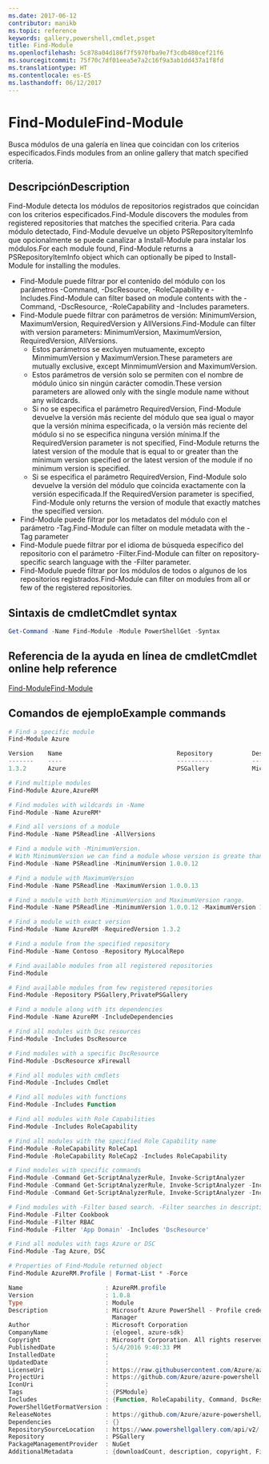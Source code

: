 ```yaml
---
ms.date: 2017-06-12
contributor: manikb
ms.topic: reference
keywords: gallery,powershell,cmdlet,psget
title: Find-Module
ms.openlocfilehash: 5c878a04d186f7f5970fba9e7f3cdb480cef21f6
ms.sourcegitcommit: 75f70c7df01eea5e7a2c16f9a3ab1dd437a1f8fd
ms.translationtype: HT
ms.contentlocale: es-ES
ms.lasthandoff: 06/12/2017
---
```

# <a name="find-module"></a><span data-ttu-id="5c365-103">Find-Module</span><span class="sxs-lookup"><span data-stu-id="5c365-103">Find-Module</span></span>
<span data-ttu-id="5c365-104">Busca módulos de una galería en línea que coincidan con los criterios especificados.</span><span class="sxs-lookup"><span data-stu-id="5c365-104">Finds modules from an online gallery that match specified criteria.</span></span>

## <a name="description"></a><span data-ttu-id="5c365-105">Descripción</span><span class="sxs-lookup"><span data-stu-id="5c365-105">Description</span></span>
<span data-ttu-id="5c365-106">Find-Module detecta los módulos de repositorios registrados que coincidan con los criterios especificados.</span><span class="sxs-lookup"><span data-stu-id="5c365-106">Find-Module discovers the modules from registered repositories that matches the specified criteria.</span></span>
<span data-ttu-id="5c365-107">Para cada módulo detectado, Find-Module devuelve un objeto PSRepositoryItemInfo que opcionalmente se puede canalizar a Install-Module para instalar los módulos.</span><span class="sxs-lookup"><span data-stu-id="5c365-107">For each module found, Find-Module returns a PSRepositoryItemInfo object which can optionally be piped to Install-Module for installing the modules.</span></span>

- <span data-ttu-id="5c365-108">Find-Module puede filtrar por el contenido del módulo con los parámetros -Command, -DscResource, -RoleCapability e -Includes.</span><span class="sxs-lookup"><span data-stu-id="5c365-108">Find-Module can filter based on module contents with the -Command, -DscResource, -RoleCapability and -Includes parameters.</span></span>
- <span data-ttu-id="5c365-109">Find-Module puede filtrar con parámetros de versión: MinimumVersion, MaximumVersion, RequiredVersion y AllVersions.</span><span class="sxs-lookup"><span data-stu-id="5c365-109">Find-Module can filter with version parameters: MinimumVersion, MaximumVersion, RequiredVersion, AllVersions.</span></span>
  - <span data-ttu-id="5c365-110">Estos parámetros se excluyen mutuamente, excepto MinmimumVersion y MaximumVersion.</span><span class="sxs-lookup"><span data-stu-id="5c365-110">These parameters are mutually exclusive, except MinmimumVersion and MaximumVersion.</span></span>
  - <span data-ttu-id="5c365-111">Estos parámetros de versión solo se permiten con el nombre de módulo único sin ningún carácter comodín.</span><span class="sxs-lookup"><span data-stu-id="5c365-111">These version parameters are allowed only with the single module name without any wildcards.</span></span>
  - <span data-ttu-id="5c365-112">Si no se especifica el parámetro RequiredVersion, Find-Module devuelve la versión más reciente del módulo que sea igual o mayor que la versión mínima especificada, o la versión más reciente del módulo si no se especifica ninguna versión mínima.</span><span class="sxs-lookup"><span data-stu-id="5c365-112">If the RequiredVersion parameter is not specified, Find-Module returns the latest version of the module that is equal to or greater than the minimum version specified or the latest version of the module if no minimum version is specified.</span></span> 
  - <span data-ttu-id="5c365-113">Si se especifica el parámetro RequiredVersion, Find-Module solo devuelve la versión del módulo que coincida exactamente con la versión especificada.</span><span class="sxs-lookup"><span data-stu-id="5c365-113">If the RequiredVersion parameter is specified, Find-Module only returns the version of module that exactly matches the specified version.</span></span>
- <span data-ttu-id="5c365-114">Find-Module puede filtrar por los metadatos del módulo con el parámetro -Tag.</span><span class="sxs-lookup"><span data-stu-id="5c365-114">Find-Module can filter on module metadata with the -Tag parameter</span></span>
- <span data-ttu-id="5c365-115">Find-Module puede filtrar por el idioma de búsqueda específico del repositorio con el parámetro -Filter.</span><span class="sxs-lookup"><span data-stu-id="5c365-115">Find-Module can filter on repository-specific search language with the -Filter parameter.</span></span>
- <span data-ttu-id="5c365-116">Find-Module puede filtrar por los módulos de todos o algunos de los repositorios registrados.</span><span class="sxs-lookup"><span data-stu-id="5c365-116">Find-Module can filter on modules from all or few of the registered repositories.</span></span>

## <a name="cmdlet-syntax"></a><span data-ttu-id="5c365-117">Sintaxis de cmdlet</span><span class="sxs-lookup"><span data-stu-id="5c365-117">Cmdlet syntax</span></span>
```powershell
Get-Command -Name Find-Module -Module PowerShellGet -Syntax
```

## <a name="cmdlet-online-help-reference"></a><span data-ttu-id="5c365-118">Referencia de la ayuda en línea de cmdlet</span><span class="sxs-lookup"><span data-stu-id="5c365-118">Cmdlet online help reference</span></span>

[<span data-ttu-id="5c365-119">Find-Module</span><span class="sxs-lookup"><span data-stu-id="5c365-119">Find-Module</span></span>](http://go.microsoft.com/fwlink/?LinkID=398574)

## <a name="example-commands"></a><span data-ttu-id="5c365-120">Comandos de ejemplo</span><span class="sxs-lookup"><span data-stu-id="5c365-120">Example commands</span></span>
```powershell
# Find a specific module
Find-Module Azure

Version    Name                                Repository           Description
-------    ----                                ----------           -----------
1.3.2      Azure                               PSGallery            Microsoft Azure PowerShell - Service Management

# Find multiple modules
Find-Module Azure,AzureRM

# Find modules with wildcards in -Name
Find-Module -Name AzureRM*

# Find all versions of a module
Find-Module -Name PSReadline -AllVersions

# Find a module with -MinimumVersion. 
# With MinimumVersion we can find a module whose version is greate than or equal to the specified MinimumVersion value.
Find-Module -Name PSReadline -MinimumVersion 1.0.0.12

# Find a module with MaximumVersion
Find-Module -Name PSReadline -MaximumVersion 1.0.0.13

# Find a module with both MinimumVersion and MaximumVersion range.
Find-Module -Name PSReadline -MinimumVersion 1.0.0.12 -MaximumVersion 1.0.0.13

# Find a module with exact version
Find-Module -Name AzureRM -RequiredVersion 1.3.2

# Find a module from the specified repository
Find-Module -Name Contoso -Repository MyLocalRepo

# Find available modules from all registered repositories
Find-Module

# Find available modules from few registered repositories
Find-Module -Repository PSGallery,PrivatePSGallery

# Find a module along with its dependencies
Find-Module -Name AzureRM -IncludeDependencies

# Find all modules with Dsc resources
Find-Module -Includes DscResource

# Find modules with a specific DscResource
Find-Module -DscResource xFirewall

# Find all modules with cmdlets
Find-Module -Includes Cmdlet

# Find all modules with functions
Find-Module -Includes Function

# Find all modules with Role Capabilities
Find-Module -Includes RoleCapability

# Find all modules with the specified Role Capability name
Find-Module -RoleCapability RoleCap1
Find-Module -RoleCapability RoleCap2 -Includes RoleCapability

# Find modules with specific commands
Find-Module -Command Get-ScriptAnalyzerRule, Invoke-ScriptAnalyzer
Find-Module -Command Get-ScriptAnalyzerRule, Invoke-ScriptAnalyzer -Includes Cmdlet
Find-Module -Command Get-ScriptAnalyzerRule, Invoke-ScriptAnalyzer -Includes Function

# Find modules with -Filter based search. -Filter searches in description and names
Find-Module -Filter Cookbook
Find-Module -Filter RBAC
Find-Module -Filter 'App Domain' -Includes 'DscResource'

# Find all modules with tags Azure or DSC
Find-Module -Tag Azure, DSC

# Properties of Find-Module returned object
Find-Module AzureRM.Profile | Format-List * -Force

Name                       : AzureRM.profile
Version                    : 1.0.8
Type                       : Module
Description                : Microsoft Azure PowerShell - Profile credential management cmdlets for Azure Resource
                             Manager
Author                     : Microsoft Corporation
CompanyName                : {elogeel, azure-sdk}
Copyright                  : Microsoft Corporation. All rights reserved.
PublishedDate              : 5/4/2016 9:40:33 PM
InstalledDate              :
UpdatedDate                :
LicenseUri                 : https://raw.githubusercontent.com/Azure/azure-powershell/dev/LICENSE.txt
ProjectUri                 : https://github.com/Azure/azure-powershell
IconUri                    :
Tags                       : {PSModule}
Includes                   : {Function, RoleCapability, Command, DscResource...}
PowerShellGetFormatVersion :
ReleaseNotes               : https://github.com/Azure/azure-powershell/blob/dev/ChangeLog.md
Dependencies               : {}
RepositorySourceLocation   : https://www.powershellgallery.com/api/v2/
Repository                 : PSGallery
PackageManagementProvider  : NuGet
AdditionalMetadata         : {downloadCount, description, copyright, FileList...}

```

